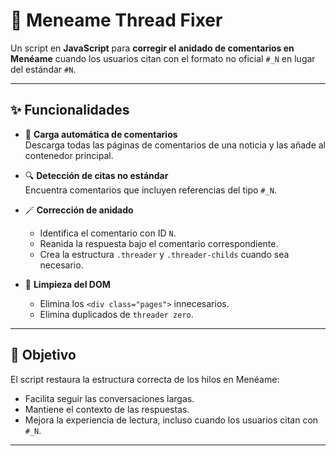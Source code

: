 # 🧩 Meneame Thread Fixer

Un script en **JavaScript** para **corregir el anidado de comentarios en Menéame** cuando los usuarios citan con el formato no oficial `#_N` en lugar del estándar `#N`.

---

## ✨ Funcionalidades

- 🔄 **Carga automática de comentarios**  
  Descarga todas las páginas de comentarios de una noticia y las añade al contenedor principal.  

- 🔍 **Detección de citas no estándar**  
  Encuentra comentarios que incluyen referencias del tipo `#_N`.  

- 🪄 **Corrección de anidado**  
  - Identifica el comentario con ID `N`.  
  - Reanida la respuesta bajo el comentario correspondiente.  
  - Crea la estructura `.threader` y `.threader-childs` cuando sea necesario.  

- 🧹 **Limpieza del DOM**  
  - Elimina los `<div class="pages">` innecesarios.  
  - Elimina duplicados de `threader zero`.  

---

## 🎯 Objetivo

El script restaura la estructura correcta de los hilos en Menéame:  
- Facilita seguir las conversaciones largas.  
- Mantiene el contexto de las respuestas.  
- Mejora la experiencia de lectura, incluso cuando los usuarios citan con `#_N`.  

---
